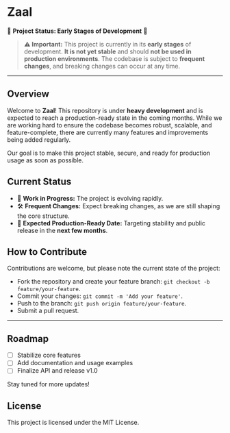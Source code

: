 # Zaal

🚧 **Project Status: Early Stages of Development** 🚧

> **⚠️ Important:** This project is currently in its **early stages** of development. **It is not yet stable** and should **not be used in production environments**. The codebase is subject to **frequent changes**, and breaking changes can occur at any time.

---

## Overview

Welcome to **Zaal**! This repository is under **heavy development** and is expected to reach a production-ready state in the coming months. While we are working hard to ensure the codebase becomes robust, scalable, and feature-complete, there are currently many features and improvements being added regularly.

Our goal is to make this project stable, secure, and ready for production usage as soon as possible.

## Current Status

- 🚧 **Work in Progress:** The project is evolving rapidly.
- 🛠 **Frequent Changes:** Expect breaking changes, as we are still shaping the core structure.
- 📅 **Expected Production-Ready Date:** Targeting stability and public release in the **next few months**.

## How to Contribute

Contributions are welcome, but please note the current state of the project:

- Fork the repository and create your feature branch: `git checkout -b feature/your-feature`.
- Commit your changes: `git commit -m 'Add your feature'`.
- Push to the branch: `git push origin feature/your-feature`.
- Submit a pull request.

---

## Roadmap

- [ ] Stabilize core features
- [ ] Add documentation and usage examples
- [ ] Finalize API and release v1.0

Stay tuned for more updates!

## License

This project is licensed under the MIT License.
